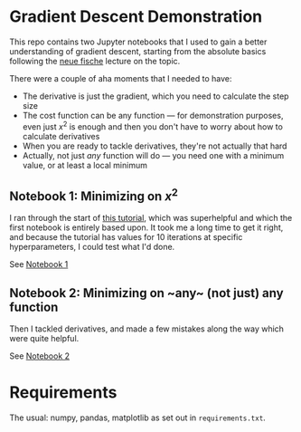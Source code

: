 # Gradient Descent Demonstration

This repo contains two Jupyter notebooks that I used to gain a better understanding of gradient descent, starting from the absolute basics following the [neue fische](https://neuefische.de) lecture on the topic.

There were a couple of aha moments that I needed to have:

* The derivative is just the gradient, which you need to calculate the step size
* The cost function can be any function — for demonstration purposes, even just $x^{2}$ is enough and then you don't have to worry about how to calculate derivatives
* When you are ready to tackle derivatives, they're not actually that hard
* Actually, not just *any* function will do — you need one with a minimum value, or at least a local minimum

## Notebook 1: Minimizing on $x^{2}$

I ran through the start of [this tutorial](https://mccormickml.com/2014/03/04/gradient-descent-derivation/), which was superhelpful and which the first notebook is entirely based upon. It took me a long time to get it right, and because the tutorial has values for 10 iterations at specific hyperparameters, I could test what I'd done.

See [Notebook 1](gradient_descent_x2.ipynb)

## Notebook 2: Minimizing on ~any~ (not just) any function

Then I tackled derivatives, and made a few mistakes along the way which were quite helpful.

See [Notebook 2](gradient_descent_more_complex.ipynb)

# Requirements

The usual: numpy, pandas, matplotlib as set out in `requirements.txt`.
